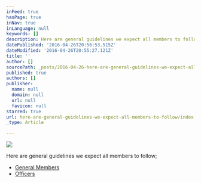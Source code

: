 ```yaml
---
inFeed: true
hasPage: true
inNav: true
inLanguage: null
keywords: []
description: Here are general guidelines we expect all members to follow;
datePublished: '2016-04-26T20:56:53.515Z'
dateModified: '2016-04-26T20:55:27.121Z'
title: ''
author: []
sourcePath: _posts/2016-04-26-here-are-general-guidelines-we-expect-all-members-to-follow.md
published: true
authors: []
publisher:
  name: null
  domain: null
  url: null
  favicon: null
starred: true
url: here-are-general-guidelines-we-expect-all-members-to-follow/index.html
_type: Article

---
```

![](https://the-grid-user-content.s3-us-west-2.amazonaws.com/70238d4d-61c5-4d1b-bd3c-d21aa9bf5d55.png)

Here are general guidelines we expect all members to follow;

* [General Members][0]
* [Officers][1]

[0]: http://bit.ly/BDO_Guidelines
[1]: http://bit.ly/BDO_Officer